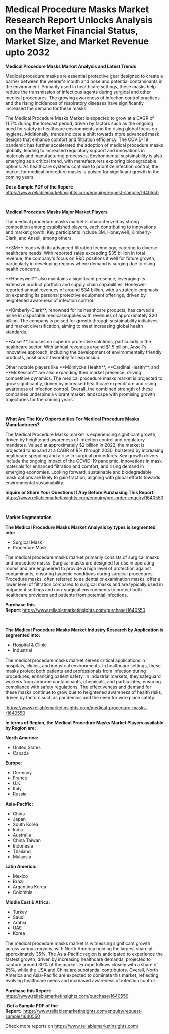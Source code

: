 <p><h1>Medical Procedure Masks Market Research Report Unlocks Analysis on the Market Financial Status, Market Size, and Market Revenue upto 2032</h1></p><p><strong>Medical Procedure Masks Market Analysis and Latest Trends</strong></p>
<p><p>Medical procedure masks are essential protective gear designed to create a barrier between the wearer's mouth and nose and potential contaminants in the environment. Primarily used in healthcare settings, these masks help reduce the transmission of infectious agents during surgical and other medical procedures. The growing awareness of infection control practices and the rising incidences of respiratory diseases have significantly increased the demand for these masks.</p><p>The Medical Procedure Masks Market is expected to grow at a CAGR of 11.7% during the forecast period, driven by factors such as the ongoing need for safety in healthcare environments and the rising global focus on hygiene. Additionally, trends indicate a shift towards more advanced mask designs that enhance comfort and filtration efficiency. The COVID-19 pandemic has further accelerated the adoption of medical procedure masks globally, leading to increased regulatory support and innovations in materials and manufacturing processes. Environmental sustainability is also emerging as a critical trend, with manufacturers exploring biodegradable options. As healthcare systems continue to prioritize infection control, the market for medical procedure masks is poised for significant growth in the coming years.</p></p>
<p><strong>Get a Sample PDF of the Report:&nbsp;</strong> <a href="https://www.reliablemarketinsights.com/enquiry/request-sample/1640550?utm_campaign=1948&utm_medium=2&utm_source=Github&utm_content=ia&utm_term=09022025&utm_id=medical-procedure-masks">https://www.reliablemarketinsights.com/enquiry/request-sample/1640550</a></p>
<p>&nbsp;</p>
<p><strong>Medical Procedure Masks Major Market Players</strong></p>
<p><p>The medical procedure masks market is characterized by strong competition among established players, each contributing to innovations and market growth. Key participants include 3M, Honeywell, Kimberly-Clark, and Ansell, among others.</p><p>**3M** leads with its advanced filtration technology, catering to diverse healthcare needs. With reported sales exceeding $35 billion in total revenue, the company's focus on R&D positions it well for future growth, particularly in developing regions where demand is surging due to rising health concerns.</p><p>**Honeywell** also maintains a significant presence, leveraging its extensive product portfolio and supply chain capabilities. Honeywell reported annual revenues of around $34 billion, with a strategic emphasis on expanding its personal protective equipment offerings, driven by heightened awareness of infection control.</p><p>**Kimberly-Clark**, renowned for its healthcare products, has carved a niche in disposable medical supplies with revenues of approximately $20 billion. The company is poised for growth through sustainability initiatives and market diversification, aiming to meet increasing global health standards.</p><p>**Ansell** focuses on superior protective solutions, particularly in the healthcare sector. With annual revenues around $1.5 billion, Ansell's innovative approach, including the development of environmentally friendly products, positions it favorably for expansion.</p><p>Other notable players like **Mölnlycke Health**, **Cardinal Health**, and **McKesson** are also expanding their market presence, driving competitive dynamics. The medical procedure masks market is projected to grow significantly, driven by increased healthcare expenditure and rising awareness of infection control. Overall, the combined strength of these companies underpins a vibrant market landscape with promising growth trajectories for the coming years.</p></p>
<p>&nbsp;</p>
<p><strong>What Are The Key Opportunities For Medical Procedure Masks Manufacturers?</strong></p>
<p><p>The Medical Procedure Masks market is experiencing significant growth, driven by heightened awareness of infection control and regulatory mandates. Valued at approximately $2 billion in 2022, the market is projected to expand at a CAGR of 8% through 2030, bolstered by increasing healthcare spending and a rise in surgical procedures. Key growth drivers include the ongoing impact of the COVID-19 pandemic, innovations in mask materials for enhanced filtration and comfort, and rising demand in emerging economies. Looking forward, sustainable and biodegradable mask options are likely to gain traction, aligning with global efforts towards environmental sustainability.</p></p>
<p><strong>Inquire or Share Your Questions If Any Before Purchasing This Report:</strong> <a href="https://www.reliablemarketinsights.com/enquiry/pre-order-enquiry/1640550?utm_campaign=1948&utm_medium=2&utm_source=Github&utm_content=ia&utm_term=09022025&utm_id=medical-procedure-masks">https://www.reliablemarketinsights.com/enquiry/pre-order-enquiry/1640550</a></p>
<p>&nbsp;</p>
<p><strong>Market Segmentation</strong></p>
<p><strong>The Medical Procedure Masks Market Analysis by types is segmented into:</strong></p>
<p><ul><li>Surgical Mask</li><li>Procedure Mask</li></ul></p>
<p><p>The medical procedure masks market primarily consists of surgical masks and procedure masks. Surgical masks are designed for use in operating rooms and are engineered to provide a high level of protection against contaminants, ensuring hygienic conditions during surgical procedures. Procedure masks, often referred to as dental or examination masks, offer a lower level of filtration compared to surgical masks and are typically used in outpatient settings and non-surgical environments to protect both healthcare providers and patients from potential infections.</p></p>
<p><strong>Purchase this Report:&nbsp;</strong><a href="https://www.reliablemarketinsights.com/purchase/1640550?utm_campaign=1948&utm_medium=2&utm_source=Github&utm_content=ia&utm_term=09022025&utm_id=medical-procedure-masks">https://www.reliablemarketinsights.com/purchase/1640550</a></p>
<p>&nbsp;</p>
<p><strong>The Medical Procedure Masks Market Industry Research by Application is segmented into:</strong></p>
<p><ul><li>Hospital & Clinic</li><li>Industrial</li></ul></p>
<p><p>The medical procedure masks market serves critical applications in hospitals, clinics, and industrial environments. In healthcare settings, these masks protect both patients and professionals from infection during procedures, enhancing patient safety. In industrial markets, they safeguard workers from airborne contaminants, chemicals, and particulates, ensuring compliance with safety regulations. The effectiveness and demand for these masks continue to grow due to heightened awareness of health risks, driven by factors such as pandemics and the need for workplace safety.</p></p>
<p><a href="https://www.reliablemarketinsights.com/medical-procedure-masks-r1640550?utm_campaign=1948&utm_medium=2&utm_source=Github&utm_content=ia&utm_term=09022025&utm_id=medical-procedure-masks">&nbsp;https://www.reliablemarketinsights.com/medical-procedure-masks-r1640550</a></p>
<p><strong>In terms of Region, the Medical Procedure Masks Market Players available by Region are:</strong></p>
<p>
    <p> <strong> North America: </strong>
        <ul>
            <li>United States</li>
            <li>Canada</li>
        </ul>
        </p> 
    <p> <strong> Europe: </strong>
        <ul>
            <li>Germany</li>
            <li>France</li>
            <li>U.K.</li>
            <li>Italy</li>
            <li>Russia</li>
        </ul>
        </p> 
    <p> <strong> Asia-Pacific: </strong>
        <ul>
            <li>China</li>
            <li>Japan</li>
            <li>South Korea</li>
            <li>India</li>
            <li>Australia</li>
            <li>China Taiwan</li>
            <li>Indonesia</li>
            <li>Thailand</li>
            <li>Malaysia</li>
        </ul>
        </p> 
    <p> <strong> Latin America: </strong>
        <ul>
            <li>Mexico</li>
            <li>Brazil</li>
            <li>Argentina Korea</li>
            <li>Colombia</li>
        </ul>
        </p> 
    <p> <strong> Middle East & Africa: </strong>
        <ul>
            <li>Turkey</li>
            <li>Saudi</li>
            <li>Arabia</li>
            <li>UAE</li>
            <li>Korea</li>
        </ul>
    </p>
    </p>
<p><p>The medical procedure masks market is witnessing significant growth across various regions, with North America holding the largest share at approximately 35%. The Asia-Pacific region is anticipated to experience the fastest growth, driven by increasing healthcare demands, projected to capture around 30% of the market. Europe follows closely with a share of 25%, while the USA and China are substantial contributors. Overall, North America and Asia-Pacific are expected to dominate this market, reflecting evolving healthcare needs and increased awareness of infection control.</p></p>
<p><strong>Purchase this Report: </strong><a href="https://www.reliablemarketinsights.com/purchase/1640550?utm_campaign=1948&utm_medium=2&utm_source=Github&utm_content=ia&utm_term=09022025&utm_id=medical-procedure-masks">https://www.reliablemarketinsights.com/purchase/1640550</a></p>
<p>&nbsp;<strong>Get a Sample PDF of the Report:&nbsp;&nbsp;</strong><a href="https://www.reliablemarketinsights.com/enquiry/request-sample/1640550?utm_campaign=1948&utm_medium=2&utm_source=Github&utm_content=ia&utm_term=09022025&utm_id=medical-procedure-masks">https://www.reliablemarketinsights.com/enquiry/request-sample/1640550</a></p>
<p><strong></strong></p>
<p>Check more reports on <a href="https://www.reliablemarketinsights.com/?utm_campaign=1948&utm_medium=2&utm_source=Github&utm_content=ia&utm_term=09022025&utm_id=medical-procedure-masks">https://www.reliablemarketinsights.com/</a></p>